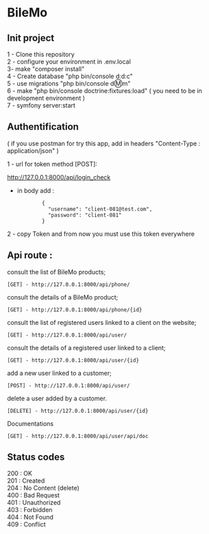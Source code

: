 # BileMo

Init project
--------------------------------------------
1 - Clone this repository <br/>
2 - configure your environment in .env.local  <br/>
3- make "composer install"  <br/>
4 - Create database "php bin/console d:d:c" <br/>
5 - use migrations "php bin/console d:m:m" <br/>
6 - make "php bin/console doctrine:fixtures:load" ( you need to be in development environment )   <br/>
7 - symfony server:start  <br/>

Authentification
--------------------------------------------
( if you use postman for try this app, add in headers "Content-Type : application/json" )  <br/>

1 - url for token method [POST]:

   http://127.0.0.1:8000/api/login_check  

  - in body add :
  
                {
                  "username": "client-081@test.com",
                  "password": "client-081" 
                }

2 - copy Token and from now you must use this token everywhere <br/>

Api route :
--------------------------------------------

consult the list of BileMo products;

    [GET] - http://127.0.0.1:8000/api/phone/
  
consult the details of a BileMo product;

    [GET] - http://127.0.0.1:8000/api/phone/{id}
    
consult the list of registered users linked to a client on the website;

    [GET] - http://127.0.0.1:8000/api/user/

consult the details of a registered user linked to a client;

    [GET] - http://127.0.0.1:8000/api/user/{id}

add a new user linked to a customer;

    [POST] - http://127.0.0.1:8000/api/user/

delete a user added by a customer.

    [DELETE] - http://127.0.0.1:8000/api/user/{id}
   
Documentations

    [GET] - http://127.0.0.1:8000/api/user/api/doc

Status codes
-----------------
200 : OK <br/>
201 : Created <br/>
204 : No Content (delete) <br/>
400 : Bad Request <br/>
401 : Unauthorized <br/>
403 : Forbidden <br/>
404 : Not Found <br/>
409 : Conflict

